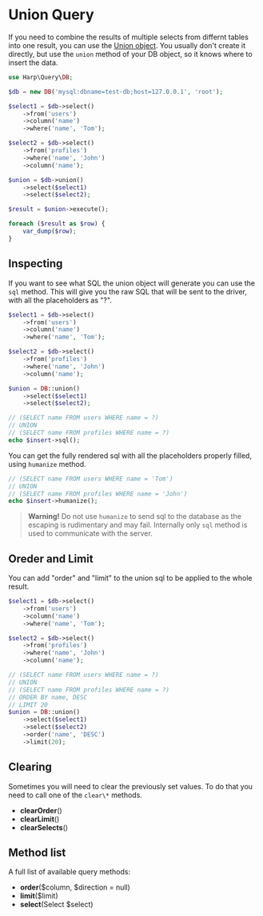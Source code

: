 # Union Query

If you need to combine the results of multiple selects from differnt tables into one result, you can use the [Union object](/src/Union.php). You usually don't create it directly, but use the ``union`` method of your DB object, so it knows where to insert the data.

```php
use Harp\Query\DB;

$db = new DB('mysql:dbname=test-db;host=127.0.0.1', 'root');

$select1 = $db->select()
    ->from('users')
    ->column('name')
    ->where('name', 'Tom');

$select2 = $db->select()
    ->from('profiles')
    ->where('name', 'John')
    ->column('name');

$union = $db->union()
    ->select($select1)
    ->select($select2);

$result = $union->execute();

foreach ($result as $row) {
    var_dump($row);
}
```

## Inspecting

If you want to see what SQL the union object will generate you can use the ``sql`` method. This will give you the raw SQL that will be sent to the driver, with all the placeholders as "?".

```php
$select1 = $db->select()
    ->from('users')
    ->column('name')
    ->where('name', 'Tom');

$select2 = $db->select()
    ->from('profiles')
    ->where('name', 'John')
    ->column('name');

$union = DB::union()
    ->select($select1)
    ->select($select2);

// (SELECT name FROM users WHERE name = ?)
// UNION
// (SELECT name FROM profiles WHERE name = ?)
echo $insert->sql();
```

You can get the fully rendered sql with all the placeholders properly filled, using ``humanize`` method.

```php
// (SELECT name FROM users WHERE name = 'Tom')
// UNION
// (SELECT name FROM profiles WHERE name = 'John')
echo $insert->humanize();
```

> __Warning!__ Do not use ``humanize`` to send sql to the database as the escaping is rudimentary and may fail. Internally only ``sql`` method is used to communicate with the server.

## Oreder and Limit

You can add "order" and "limit" to the union sql to be applied to the whole result.

```php
$select1 = $db->select()
    ->from('users')
    ->column('name')
    ->where('name', 'Tom');

$select2 = $db->select()
    ->from('profiles')
    ->where('name', 'John')
    ->column('name');

// (SELECT name FROM users WHERE name = ?)
// UNION
// (SELECT name FROM profiles WHERE name = ?)
// ORDER BY name, DESC
// LIMIT 20
$union = DB::union()
    ->select($select1)
    ->select($select2)
    ->order('name', 'DESC')
    ->limit(20);
```

## Clearing

Sometimes you will need to clear the previously set values. To do that you need to call one of the ``clear\*`` methods.

- __clearOrder__()
- __clearLimit__()
- __clearSelects__()

## Method list

A full list of available query methods:

- __order__($column, $direction = null)
- __limit__($limit)
- __select__(Select $select)
